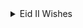 <details>
  <summary>Eid II Wishes</summary>

<details>
<summary> EXPAND GREETINGS</summary>
  
  ```
  Privileged to see your presence here!
  ```
  
<details>
        <summary>[ A ] Eid_II Checklist: Primary celebration and festival</summary>
  
  ```
  Your checklist:
  ```
  
   - [ ]  Scale: Major impact
   - [ ]  Category: Religion
   - [ ]  Emotional range: Highly sensitive
   - [ ]  Invitation at my home: Open for all
   - [ ]  Vocal pitch: Minor chord
   - [ ]  Dress: Festive and cheerful but nevermin

        </details>

<details>
        <summary>[ B ] 
        RASHADUL ISLAM ross</summary>

  ```
  Brief:
  ```
<details>
            <summary>[ B1 ] Developed by</summary>

   * B.Sc. in Computer Science, CA
   * B.Sc. in Computer Engineering, BD

<details>
            <summary>[ B2 ] Specialization</summary>

   + Computer System & Software
   + Software Engineering


<details>
            <summary>[ B3 ] Expertise</summary>

   + Enterprise inauguration and expansion
   + System or Software Design and Development
   + A.I. & devOP
   + Consulting
   + Business Intelligence and Big Data
   + Liaison
   + Country Lead
   + University speech giving
   + So much in corporates, social responsibility
   + STEM community development
   + Charity

 </details>
 </details>
 </details>
</details>

<details>
        <summary> [ C ] Greeting</summary>

  ```
  English v0.01:
  ```
   > Eid is in you! Everything senses great if you make it sensible and attentive greatness. Happy holidays & feast to you and your f&f both at home and abroad.
  
  ```
  Bengla v0.01:
  ```

   > ঈদ আপনার মাঝেই! আপনি সর্বজনীন অবহিত ও স্বীকৃত বৈশিষ্ট্য অনুভূতিতে থাকলে, সবাই ভাল থাকবে। দেশে ও বিদেশে আপনার সবাইকে ও আপনাকে কাজের ছুটির আন্তরিক শুভেচ্ছা।

  ```
  French v0.01 :
  ```

   > L'Eid est en vous! Tout et bon si vous en faites une grandeur sensible et attentive. Joyeuses fêtes et fêtes à vous, à vos amis et à votre famille, tant chez vous qu'à l'étranger.


  Please, find the audio version of greeting at [greet](waves.html).

<div>

*Emphasized* text.

</div>

   </details>

<details>
        <summary> [ D ] Those who miss me: here says all</summary>


  ```
  How am i looking now, what's new?
  ```

   ![Pixels](img_2_1687960547281.jpg)

   </details>

 <details>
   <summary> [ E ] Reach me</summary>


  ```
  Current AVailability
  ```

   | Title      | Location |  Availability     |
   | :---        |    :----:   |          ---: |
   | Webex      | Gmail: rashadul.cse       | Invite away   |
   | Postbox      | Outlook: itsme.rashadul       | Be techsavy   |
   | SMS/Page  | +HH0 AHDA GO ROSS        |  Love to read this      |
   | Cell  | +HH0 AGA DAA HCIE        |  11PM to 11AM EDT      |
   | Venue  | BE.7376062, HI.2598786        |  Encouraged to attend      |

 </details>
</details>

```
Thank you!
```
</details>
